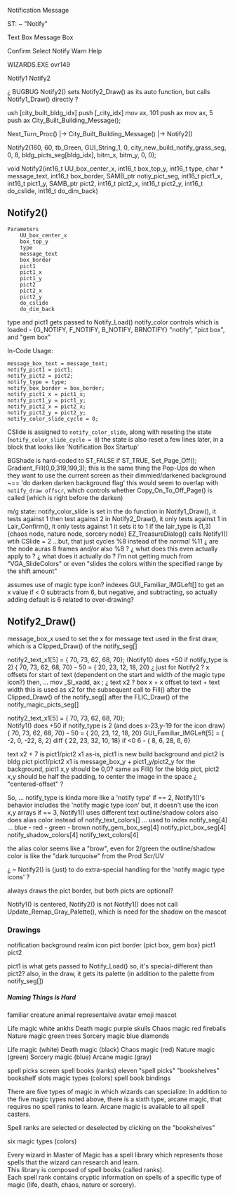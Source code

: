 
Notification Message

ST: ~ "Notify"


Text Box
Message Box

Confirm
Select
Notify
Warn
Help


WIZARDS.EXE  ovr149


Notify1
Notify2

¿ BUGBUG Notify2() sets Notify2_Draw() as its auto function, but calls Notify1_Draw() directly ?



ush    [city_built_bldg_idx]
push    [_city_idx]
mov     ax, 101
push    ax
mov     ax, 5
push    ax
City_Built_Building_Message();


Next_Turn_Proc()
    |-> City_Built_Building_Message()
        |-> Notify2()

Notify2(160, 60, tb_Green, GUI_String_1, 0, city_new_build_notify_grass_seg, 0, 8, bldg_picts_seg[bldg_idx],    bitm_x, bitm_y, 0, 0);

void Notify2(int16_t UU_box_center_x, int16_t box_top_y, int16_t type, char * message_text, int16_t box_border, SAMB_ptr notiy_pict_seg, int16_t pict1_x, int16_t pict1_y, SAMB_ptr pict2, int16_t pict2_x, int16_t pict2_y, int16_t do_cslide, int16_t do_dim_back)

## Notify2()
    Parameters
        UU_box_center_x
        box_top_y
        type
        message_text
        box_border
        pict1
        pict1_x
        pict1_y
        pict2
        pict2_x
        pict2_y
        do_cslide
        do_dim_back

type and pict1 gets passed to Notify_Load()
    notify_color controls which is loaded - {G_NOTIFY, F_NOTIFY, B_NOTIFY, BRNOTIFY} "notify", "pict box", and "gem box"


In-Code Usage:

    message_box_text = message_text;
    notify_pict1 = pict1;
    notify_pict2 = pict2;
    notify_type = type;
    notify_box_border = box_border;
    notify_pict1_x = pict1_x;
    notify_pict1_y = pict1_y;
    notify_pict2_x = pict2_x;
    notify_pict2_y = pict2_y;
    notify_color_slide_cycle = 0;


CSlide is assigned to `notify_color_slide`, along with reseting the state (`notify_color_slide_cycle = 0`)
    the state is also reset a few lines later, in a block that looks like 'Notification Box Startup'

BGShade is hard-coded to ST_FALSE
    if ST_TRUE, Set_Page_Off(); Gradient_Fill(0,0,319,199,3);
    this is the same thing the Pop-Ups do when they want to use the current screen as their dimmied/darkened background
    ~== 'do darken darken background flag'
this would seem to overlap with `notify_draw offscr`, which controls whether Copy_On_To_Off_Page() is called (which is right before the darken)

m/g state:
    notify_color_slide is set in the do function
        in Notify1_Draw(), it tests against 1 then test against 2
        in Notify2_Draw(), it only tests against 1
        in Lair_Confirm(), it only tests against 1  it sets it to 1 if the lair_type is (1,3) {chaos node, nature node, sorcery node}
        EZ_TreasureDialog() calls Notify1() wtih CSlide = 2
        ...but, that just cycles %8 instead of the *normal* %11
        ¿ are the node auras 8 frames and/or also %8 ?
        ¿ what does this even actually apply to ?
        ¿ what does it actually do ?  I'm not getting much from "VGA_SlideColors" or even "slides the colors within the specified range by the shift amount"

assumes use of magic type icon?
    indexes GUI_Familiar_IMGLeft[] to get an x value
        if < 0 subtracts from 6, but negative, and subtracting, so actually adding
    default is 6
    related to over-drawing?

## Notify2_Draw()

message_box_x
    used to set the x for message text
    used  in the first draw, which is a Clipped_Draw() of the notify_seg[]


notify2_text_x1[5] = { 70,  73,  62,  68, 70};  (Notify1() does +50 if notify_type is 2) { 70,  73,  62,  68, 70} - 50 = { 20,  23,  12,  18, 20}
    ¿ just for Notify2 ?
    x offsets for start of text  (dependent on the start and width of the magic type icon?)
then, ...
    mov     _SI_xadd, ax                    ; ¿ text x2 ? box x + x offset to text + text width
    this is used as x2 for the subsequent call to Fill()
        after the Clipped_Draw() of the notify_seg[]
        after the FLIC_Draw() of the notify_magic_picts_seg[]


notify2_text_x1[5] = { 70,  73,  62,  68, 70};  
    Notify1() does +50 if notify_type is 2  (and does x-23,y-19 for the icon draw)
{ 70,  73,  62,  68, 70} - 50 = { 20,  23,  12,  18, 20}
GUI_Familiar_IMGLeft[5] =       { -2,   0, -22,   8,  2}
diff                            { 22,  23,  32,  10, 18}
if <0 6 -                       {  8,   6,  28,   6,  6}

text x2 + 7 is pict1/pict2 x1
as-is, pict1 is new build background and pict2 is bldg pict
pict1/pict2 x1 is message_box_y + pict1_y/pict2_y
for the background, pict1 x,y should be 0,0?  same as Fill()
for the bldg pict, pict2 x,y should be half the padding, to center the image in the space  ¿ "centered-offset" ?


So, ...
    notify_type is kinda more like a 'notify type'
    if == 2, Notify1()'s behavior includes the 'notify magic type icon'
        but, it doesn't use the icon x,y arrays
    if == 3, Notify1() uses different text outline/shadow colors
        also does alias color instead of notify_text_colors[]
    ...
    used to index
        notify_seg[4]  ... blue - red - green - brown
        notify_gem_box_seg[4]
        notify_pict_box_seg[4]
        notify_shadow_colors[4]
        notify_text_colors[4]

the alias color seems like a "brow", even for 2/green
the outline/shadow color is like the "dark turquoise" from the Prod Scr/UV

¿ ~ Notify2() is (just) to do extra-special handling for the 'notify magic type icons' ?

always draws the pict border, but both picts are optional?

Notify1() is centered, Notify2() is not
Notify1() does not call Update_Remap_Gray_Palette(), which is need for the shadow on the mascot



### Drawings
notification background
realm icon
pict border {pict box, gem box}
pict1
pict2

pict1 is what gets passed to Notify_Load()
so, it's special-different than pict2?
also, in the draw, it gets its palette  (in addition to the palette from notify_seg[])





##### Naming Things is Hard

familiar
creature
animal
representaive
avatar
emoji
mascot


Life magic      white ankhs
Death magic     purple skulls
Chaos magic     red fireballs
Nature magic    green trees
Sorcery magic   blue diamonds

Life magic      (white)
Death magic     (black)
Chaos magic     (red)
Nature magic    (green)
Sorcery magic   (blue)
Arcane magic    (gray)


spell picks screen
spell books (ranks)
eleven "spell picks"
"bookshelves"
bookshelf slots
magic types (colors)
spell book bindings


There are five types of magic in which wizards can specialize:
In addition to the five magic types noted above, there is a sixth type,
arcane magic, that requires no spell ranks to learn. Arcane magic is
available to all spell casters.

Spell ranks are selected or deselected by clicking on the "bookshelves"

six magic types (colors)

Every wizard in Master of Magic has a spell library which represents those spells that the wizard can research and learn.  
This library is composed of spell books (called ranks).  
Each spell rank contains cryptic information on spells of a specific type of magic (life, death, chaos, nature or sorcery).  
